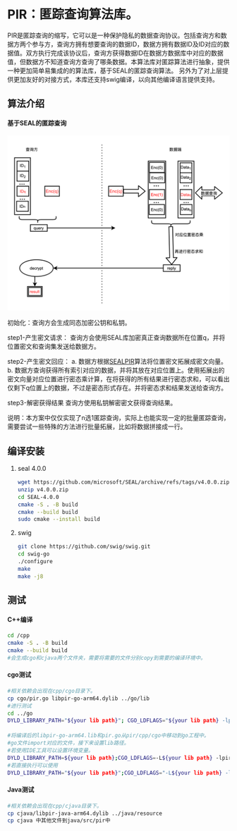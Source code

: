 # PIR：匿踪查询算法库。

PIR是匿踪查询的缩写，它可以是一种保护隐私的数据查询协议。包括查询方和数据方两个参与方，查询方拥有想要查询的数据ID，数据方拥有数据ID及ID对应的数据值。双方执行完成该协议后，查询方获得数据ID在数据方数据库中对应的数据值，但数据方不知道查询方查询了哪条数据。本算法库对匿踪算法进行抽象，提供一种更加简单易集成的的算法库，基于SEAL的匿踪查询算法。
另外为了对上层提供更加友好的对接方式，本库还支持swig编译，以向其他编译语言提供支持。

## 算法介绍

#### 基于SEAL的匿踪查询

![SEALalgorithm](cpp/docs/_static/SEALalgorithm.png)


初始化：查询方会生成同态加密公钥和私钥。

step1-产生密文请求：
查询方会使用SEAL库加密真正查询数据所在位置q，并将位置密文和查询集发送给数据方。

step2-产生密文回应：
a. 数据方根据[SEALPIR](https://eprint.iacr.org/2017/1142.pdf )算法将位置密文拓展成密文向量。
b. 数据方查询获得所有索引对应的数据，并将其放在对应位置上。使用拓展出的密文向量对应位置进行密态乘计算，在将获得的所有结果进行密态求和，可以看出仅剩下q位置上的数据，不过是密态形式存在。并将密态求和结果发送给查询方。

step3-解密获得结果
查询方使用私钥解密密文获得查询结果。

说明：本方案中仅仅实现了n选1匿踪查询，实际上也能实现一定的批量匿踪查询，需要尝试一些特殊的方法进行批量拓展，比如将数据拼接成一行。


## 编译安装

1. seal 4.0.0

   ```bash
   wget https://github.com/microsoft/SEAL/archive/refs/tags/v4.0.0.zip
   unzip v4.0.0.zip
   cd SEAL-4.0.0
   cmake -S . -B build
   cmake --build build
   sudo cmake --install build
   ```

2. swig

   ```bash
   git clone https://github.com/swig/swig.git
   cd swig-go
   ./configure 
   make
   make -j8
   ```

## 测试

#### C++编译

```bash
cd /cpp
cmake -S . -B build
cmake --build build
#会生成cgo和cjava两个文件夹，需要将需要的文件分别copy到需要的编译环境中。
```

#### cgo测试

   ```bash
#相关依赖会出现在cpp/cgo目录下。
cp cgo/pir.go libpir-go-arm64.dylib ../go/lib
#进行测试
cd ../go
DYLD_LIBRARY_PATH="${your lib path}"; CGO_LDFLAGS="${your lib path} -lpir-go-arm64" go run main.go

#将编译后的libpir-go-arm64.lib和pir.go从pir/cpp/cgo中移动到go工程中。
#go文件import对应的文件，接下来设置lib路径。
#若使用IDE工具可以设置环境变量。
DYLD_LIBRARY_PATH=${your lib path};CGO_LDFLAGS=-L${your lib path} -lpir-go-arm64;
#若直接执行可以使用
DYLD_LIBRARY_PATH="${your lib path}";CGO_LDFLAGS="-L${your lib path} -lpir-go-arm64" go run main.go
   ```

#### Java测试

```bash
#相关依赖会出现在cpp/cjava目录下。
cp cjava/libpir-java-arm64.dylib ../java/resource
cp cjava 中其他文件到java/src/pir中
```

